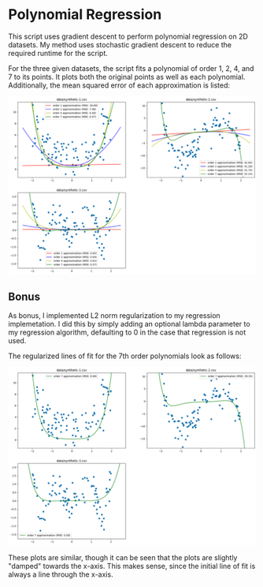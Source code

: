 # Polynomial Regression

This script uses gradient descent to perform polynomial regression on 2D datasets. My method uses stochastic gradient descent to reduce the required runtime for the script.

For the three given datasets, the script fits a polynomial of order 1, 2, 4, and 7 to its points. It plots both the original points as well as each polynomial. Additionally, the mean squared error of each approximation is listed:

![Plots](/media/plots.png)

## Bonus

As bonus, I implemented L2 norm regularization to my regression implemetation. I did this by simply adding an optional lambda parameter to my regression algorithm, defaulting to 0 in the case that regression is not used.

The regularized lines of fit for the 7th order polynomials look as follows:

![Regularized Plots](/media/regularizedPlots.png)

These plots are similar, though it can be seen that the plots are slightly "damped" towards the x-axis. This makes sense, since the initial line of fit is always a line through the x-axis.